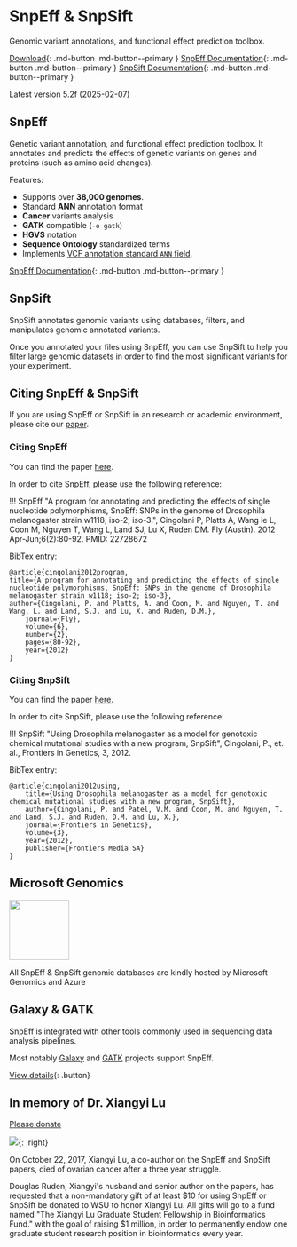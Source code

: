 # SnpEff & SnpSift

Genomic variant annotations, and functional effect prediction toolbox.

[Download](https://snpeff.blob.core.windows.net/versions/snpEff_latest_core.zip){: .md-button .md-button--primary }
[SnpEff Documentation](snpeff/introduction.md){: .md-button .md-button--primary }
[SnpSift Documentation](snpsift/introduction.md){: .md-button .md-button--primary }

Latest version 5.2f (2025-02-07)

## SnpEff

Genetic variant annotation, and functional effect prediction toolbox.
It annotates and predicts the effects of genetic variants on genes and proteins (such as amino acid changes).

Features:

* Supports over **38,000 genomes**.
* Standard **ANN** annotation format
* **Cancer** variants analysis
* **GATK** compatible (`-o gatk`)
* **HGVS** notation
* **Sequence Ontology** standardized terms
* Implements [VCF annotation standard `ANN` field](adds/VCFannotationformat_v1.0.pdf).

[SnpEff Documentation](snpeff/introduction.md){: .md-button .md-button--primary }

##  SnpSift

SnpSift annotates genomic variants using databases, filters, and manipulates genomic annotated variants.

Once you annotated your files using SnpEff, you can use SnpSift to help you filter large genomic datasets in order to find the most significant variants for your experiment.



## Citing SnpEff & SnpSift

If you are using SnpEff or SnpSift in an research or academic environment, please cite our [paper](adds/SnpEff_paper.pdf).

### Citing SnpEff

You can find the paper [here](adds/SnpEff_paper.pdf).

In order to cite SnpEff, please use the following reference:

!!! SnpEff
    "A program for annotating and predicting the effects of single nucleotide polymorphisms, SnpEff: SNPs in the genome of Drosophila melanogaster strain w1118; iso-2; iso-3.", Cingolani P, Platts A, Wang le L, Coon M, Nguyen T, Wang L, Land SJ, Lu X, Ruden DM. Fly (Austin). 2012 Apr-Jun;6(2):80-92.  PMID: 22728672

BibTex entry:
```
@article{cingolani2012program,
title={A program for annotating and predicting the effects of single nucleotide polymorphisms, SnpEff: SNPs in the genome of Drosophila melanogaster strain w1118; iso-2; iso-3},
author={Cingolani, P. and Platts, A. and Coon, M. and Nguyen, T. and Wang, L. and Land, S.J. and Lu, X. and Ruden, D.M.},
    journal={Fly},
    volume={6},
    number={2},
    pages={80-92},
    year={2012}
}
```

### Citing SnpSift

You can find the paper [here](adds/SnpSift_paper.pdf).

In order to cite SnpSift, please use the following reference:

!!! SnpSift
    "Using Drosophila melanogaster as a model for genotoxic chemical mutational studies with a new program, SnpSift", Cingolani, P., et. al., Frontiers in Genetics, 3, 2012.

BibTex entry:
```
@article{cingolani2012using,
    title={Using Drosophila melanogaster as a model for genotoxic chemical mutational studies with a new program, SnpSift},
    author={Cingolani, P. and Patel, V.M. and Coon, M. and Nguyen, T. and Land, S.J. and Ruden, D.M. and Lu, X.},
    journal={Frontiers in Genetics},
    volume={3},
    year={2012},
    publisher={Frontiers Media SA}
}
```


## Microsoft Genomics 

<img width=108 src="https://img-prod-cms-rt-microsoft-com.akamaized.net/cms/api/am/imageFileData/RE1Mu3b?ver=5c31">

All SnpEff & SnpSift genomic databases are kindly hosted by Microsoft Genomics and Azure

## Galaxy & GATK

SnpEff is integrated with other tools commonly used in sequencing data analysis pipelines.

Most notably [Galaxy](http://galaxyproject.org/) and [GATK](http://www.broadinstitute.org/gatk/) projects support SnpEff.

[View details](snpeff/integration.md){: .button}

##  In memory of Dr. Xiangyi Lu

[Please donate](xiangyi_lu_donate.md)

![](images/xiangy_small.jpg){: .right}

On October 22, 2017, Xiangyi Lu, a co-author on the SnpEff and SnpSift papers, died of ovarian cancer after a three year struggle.

Douglas Ruden, Xiangyi's husband and senior author on the papers, has requested that a non-mandatory gift of at least $10 for using
SnpEff or SnpSift be donated to WSU to honor Xiangyi Lu. All gifts will go to a fund named "The Xiangyi Lu Graduate Student Fellowship in Bioinformatics Fund."
with the goal of raising $1 million, in order to permanently endow one graduate student research position in bioinformatics every year.
